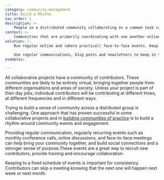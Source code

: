 ```yaml
---
category: community-management
title: Build a Rhythm
nav_order: 1
description: >-
    People in a distributed community collaborating on a common task can feel disconnected from one another.
context: >-
    Communities that are primarily coordinating with one another online, with people working on separate tasks, at different times, and at different frequencies, can end up fragmented, leading to contributors losing sight of the shared goals and becoming disengaged with the project.
solution: |-
    Run regular online and (where practical) face-to-face events. Keep to a regular schedule to build a rhythm around your community engagement.

    Use regular communications, blog posts and newsletters to keep in touch with the community. **Organise Campaigns** to help the community maintain its shared purpose.
examples:
    
---
```


All collaborative projects have a community of contributors. These communities are likely to be entirely virtual, bringing together people from different organisations and areas of society. Unless your project is part of their day jobs, individual contributors will be contributing at different times, at different frequencies and in different ways.

Trying to build a sense of community across a distributed group is challenging. One approach that has proven successful in some collaborative projects and in [building communities of practice](https://www.researchgate.net/publication/265678077_Seven_Principles_for_Cultivating_Communities_of_Practice) is to build a rhythm around community events and engagement.

Providing regular communication, regularly recurring events such as monthly conference calls, online discussions, and face-to-face meetings can help bring your community together, and build social connections and a stronger sense of purpose.These events are a great way to recruit new contributors, provide training and encourage collaboration.

Keeping to a fixed schedule of events is important for consistency. Contributors can skip a meeting knowing that the next one will happen next week or next month.
